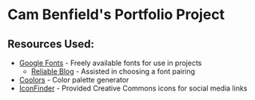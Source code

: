 # Cam Benfield's Portfolio Project



## Resources Used:
- [Google Fonts](https://fonts.google.com/) - Freely available fonts for use in projects
  - [Reliable Blog](https://heyreliable.com/ultimate-google-font-pairings/) - Assisted in choosing a font pairing
- [Coolors](https://coolors.co/3e442b-6a7062-1c0221-e59500-e5dada) - Color palette generator
- [IconFinder](https://www.iconfinder.com/search?q=github) - Provided Creative Commons icons for social media links